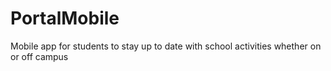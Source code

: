 # PortalMobile

Mobile app for students to stay up to date with school activities whether on or off campus

